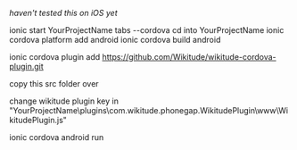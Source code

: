 *haven't tested this on iOS yet*

ionic start YourProjectName tabs --cordova
cd into YourProjectName
ionic cordova platform add android 
ionic cordova build android 

ionic cordova plugin add https://github.com/Wikitude/wikitude-cordova-plugin.git

copy this src folder over

change wikitude plugin key in 
"YourProjectName\plugins\com.wikitude.phonegap.WikitudePlugin\www\WikitudePlugin.js"

ionic cordova android run
